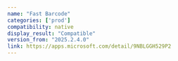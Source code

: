 ```yaml
---
name: "Fast Barcode"
categories: ['prod']
compatibility: native
display_result: "Compatible"
version_from: "2025.2.4.0"
link: https://apps.microsoft.com/detail/9NBLGGH529P2
---
```

